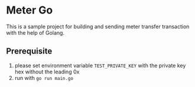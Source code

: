 # Meter Go

This is a sample project for building and sending meter transfer transaction with the help of Golang.

## Prerequisite

1. please set environment variable `TEST_PRIVATE_KEY` with the private key hex without the leading 0x
2. run with `go run main.go`

